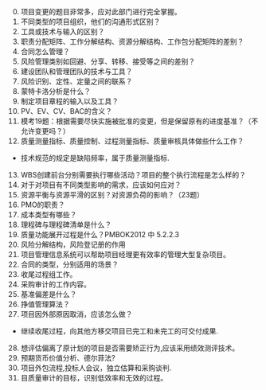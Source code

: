 0. 项目变更的题目非常多，应对此部门进行完全掌握。
1. 不同类型的项目组织，他们的沟通形式区别？
2. 工具或技术与输入的区别？
3. 职责分配矩阵、工作分解结构、资源分解结构、工作包分配矩阵的差别？
4. 合同怎么管理？
5. 风险管理类别如回避、分享、转移、接受等之间的差别？
6. 建设团队和管理团队的技术与工具？
7. 风险识别、定性、定量之间的联系？
8. 蒙特卡洛分析是什么？
9. 制定项目章程的输入以及工具？
10. PV、EV、CV、BAC的含义？
11. 模考19题：根据需要尽快实施被批准的变更，但是保留原有的进度基准？（不允许变更吗？）
12. 质量测量指标、质量控制、过程测量指标、质量审核具体做些什么工作？
  - 技术规范的规定是缺陷频率，属于质量测量指标.

13. WBS创建前台分别需要执行哪些活动？项目的整个执行流程是怎么样的？
14. 对于对项目有不同类型影响的需求，应该如何应对？
15. 资源平衡与资源平滑的区别？对资源负荷的影响？（23题）
16. PMO的职责？
17. 成本类型有哪些？
18. 理程碑与理程碑清单是什么？
19. 质量功能展开过程是什么？PMBOK2012 中 5.2.2.3
20. 风险分解结构，风险登记册的作用
21. 项目管理信息系统可以帮助项目经理更有效率的管理大型复杂项目。
22. 合同的类型，分别适用的场景？
23. 收尾过程组工作。
24. 采购审计的工作内容。
25. 基准偏差是什么？
26. 挣值管理算法？
27. 项目因外部原因取消，应该怎么做？
  - 继续收尾过程，向其他方移交项目已完工和未完工的可交付成果.
28. 想评估偏离了原计划的项目是否需要矫正行为,应该采用绩效测评技术。
29. 预期货币价值分析、德尔菲法?
30. 项目外包流程,投标人会议，独立估算和采购谈判.
31. 目质量审计的目标，识别低效率和无效的过程。
